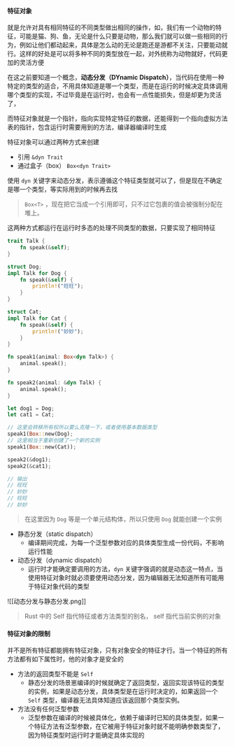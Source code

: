 #### 特征对象

就是允许对具有相同特征的不同类型做出相同的操作，如，我们有一个动物的特征，可能是猫、狗、鱼，无论是什么只要是动物，那么我们就可以做一些相同的行为，例如让他们都动起来，具体是怎么动的无论是跑还是游都不关注，只要能动就行。这样的好处是可以将多种不同的类型放在一起，对外统称为动物就好，代码更加的灵活方便

在这之前要知道一个概念，**动态分发（DYnamic Dispatch）**，当代码在使用一种特定的类型的适合，不用具体知道是哪一个类型，而是在运行的时候决定具体调用哪个类型的实现，不过毕竟是在运行时，也会有一点性能损失，但是却更为灵活了，

而特征对象就是一个指针，指向实现特定特征的数据，还能得到一个指向虚拟方法表的指针，包含运行时需要用到的方法，编译器编译时生成

特征对象可以通过两种方式来创建

- 引用 `&dyn Trait`
- 通过盒子（box） `Box<dyn Trait>`

使用 `dyn` 关键字来动态分发，表示遵循这个特征类型就可以了，但是现在不确定是哪一个类型，等实际用到的时候再去找

> `Box<T>` ，现在把它当成一个引用即可，只不过它包裹的值会被强制分配在堆上。

这两种方式都运行在运行时多态的处理不同类型的数据，只要实现了相同特征

```rust
trait Talk {
	fn speak(&self);
}

struct Dog;
impl Talk for Dog {
	fn speak(&self) {
		println!("旺旺");
	}
}

struct Cat;
impl Talk for Cat {
	fn speak(&self) {
		println!("妙妙");
	}
}

fn speak1(animal: Box<dyn Talk>) {
	animal.speak();
}

fn speak2(animal: &dyn Talk) {
	animal.speak();
}

let dog1 = Dog;
let cat1 = Cat;

// 这里会转移所有权所以要么克隆一下，或者使用基本数据类型
speak1(Box::new(Dog);
// 这里相当于重新创建了一个新的实例
speak1(Box::new(Cat));

speak2(&dog1);
speak2(&cat1);

// 输出
// 旺旺
// 妙妙
// 旺旺
// 妙妙
```

> 在这里因为  `Dog` 等是一个单元结构体，所以只使用 `Dog` 就能创建一个实例

- 静态分发（static dispatch）
	- 编译期间完成，为每一个泛型参数对应的具体类型生成一份代码，不影响运行性能
- 动态分发（dynamic dispatch）
	- 运行时才能确定要调用的方法，`dyn` 关键字强调的就是动态这一特点，当使用特征对象时就必须要使用动态分发，因为编辑器无法知道所有可能用于特征对象代码的类型

![[动态分发与静态分发.png]]

> Rust 中的 Self  指代特征或者方法类型的别名， self  指代当前实例的对象


#### 特征对象的限制

并不是所有特征都能拥有特征对象，只有对象安全的特征才行。当一个特征的所有方法都有如下属性时，他的对象才是安全的

- 方法的返回类型不能是 `Self`
	- 静态分发的场景崽编译的时候就确定了返回类型，返回实现该特征的类型的实例，如果是动态分发，具体类型是在运行时决定的，如果返回一个 `Self` 类型，编译器无法具体知道应该返回那个类型实例。
- 方法没有任何泛型参数
	- 泛型参数在编译的时候被具体化，依赖于编译时已知的具体类型，如果一个特征方法有泛型参数，在它被用于特征对象时就不能明确参数类型了，因为特征类型时运行时才能确定具体实现的

